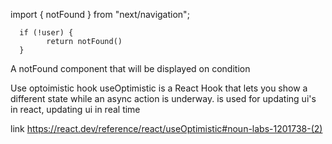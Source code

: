 import { notFound } from "next/navigation";

      if (!user) {
            return notFound()
      }

A notFound component that will be displayed on condition






Use optoimistic hook
 useOptimistic is a React Hook that lets you show a different state while an async action is underway.
 is used for updating ui's in react, updating ui in real time

 link https://react.dev/reference/react/useOptimistic#noun-labs-1201738-(2)